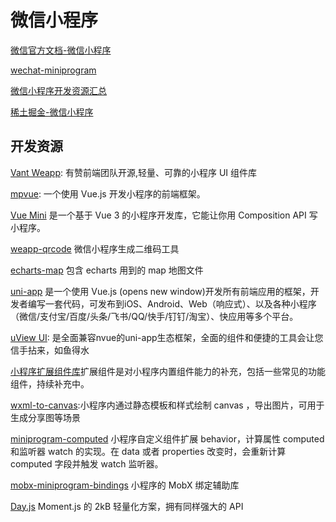 # 微信小程序

[微信官方文档-微信小程序](https://developers.weixin.qq.com/miniprogram/dev/framework/)

[wechat-miniprogram](https://github.com/wechat-miniprogram)

[微信小程序开发资源汇总](https://github.com/justjavac/awesome-wechat-weapp)

[稀土掘金-微信小程序](https://juejin.cn/tag/微信小程序)

## 开发资源

[Vant Weapp](https://vant-contrib.gitee.io/vant-weapp/): 有赞前端团队开源,轻量、可靠的小程序 UI 组件库

[](https://megalojs.org/)

[mpvue](https://mpvue.com/): 一个使用 Vue.js 开发小程序的前端框架。

[Vue Mini](https://vuemini.org/guide/) 是一个基于 Vue 3 的小程序开发库，它能让你用 Composition API 写小程序。

[weapp-qrcode](https://github.com/tomfriwel/weapp-qrcode) 微信小程序生成二维码工具

[echarts-map](https://github.com/mouday/echarts-map) 包含 echarts 用到的 map 地图文件

[uni-app](https://uniapp.dcloud.io/) 是一个使用 Vue.js (opens new window)开发所有前端应用的框架，开发者编写一套代码，可发布到iOS、Android、Web（响应式）、以及各种小程序（微信/支付宝/百度/头条/飞书/QQ/快手/钉钉/淘宝）、快应用等多个平台。

[uView UI](https://www.uviewui.com/): 是全面兼容nvue的uni-app生态框架，全面的组件和便捷的工具会让您信手拈来，如鱼得水

[小程序扩展组件库](https://developers.weixin.qq.com/miniprogram/dev/platform-capabilities/extended/component-plus/)扩展组件是对小程序内置组件能力的补充，包括一些常见的功能组件，持续补充中。

[wxml-to-canvas](https://github.com/wechat-miniprogram/wxml-to-canvas):小程序内通过静态模板和样式绘制 canvas ，导出图片，可用于生成分享图等场景

[miniprogram-computed](https://github.com/wechat-miniprogram/computed) 小程序自定义组件扩展 behavior，计算属性 computed 和监听器 watch 的实现。在 data 或者 properties 改变时，会重新计算 computed 字段并触发 watch 监听器。

[mobx-miniprogram-bindings](https://github.com/wechat-miniprogram/mobx-miniprogram-bindings) 小程序的 MobX 绑定辅助库

[Day.js](https://day.js.org/zh-CN/) Moment.js 的 2kB 轻量化方案，拥有同样强大的 API